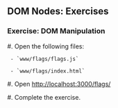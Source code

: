 ## DOM Nodes: Exercises

### Exercise: DOM Manipulation

  #. Open the following files:

     - `www/flags/flags.js`

     - `www/flags/index.html`

  #. Open <http://localhost:3000/flags/>

  #. Complete the exercise.
